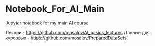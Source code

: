 # Notebook_For_AI_Main
Jupyter notebook for my main AI course

Лекции - https://github.com/mosalov/AI_basics_lectures
Данные для курсовых - https://github.com/mosalov/PreparedDataSets
